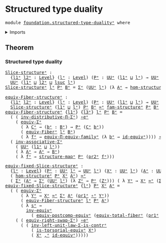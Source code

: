 # Structured type duality

<pre class="Agda"><a id="36" class="Keyword">module</a> <a id="43" href="foundation.structured-type-duality%25E1%25B5%2589.html" class="Module">foundation.structured-type-dualityᵉ</a> <a id="79" class="Keyword">where</a>
</pre>
<details><summary>Imports</summary>

<pre class="Agda"><a id="135" class="Keyword">open</a> <a id="140" class="Keyword">import</a> <a id="147" href="foundation.dependent-pair-types%25E1%25B5%2589.html" class="Module">foundation.dependent-pair-typesᵉ</a>
<a id="180" class="Keyword">open</a> <a id="185" class="Keyword">import</a> <a id="192" href="foundation.equivalences%25E1%25B5%2589.html" class="Module">foundation.equivalencesᵉ</a>
<a id="217" class="Keyword">open</a> <a id="222" class="Keyword">import</a> <a id="229" href="foundation.structure%25E1%25B5%2589.html" class="Module">foundation.structureᵉ</a>
<a id="251" class="Keyword">open</a> <a id="256" class="Keyword">import</a> <a id="263" href="foundation.type-arithmetic-dependent-pair-types%25E1%25B5%2589.html" class="Module">foundation.type-arithmetic-dependent-pair-typesᵉ</a>
<a id="312" class="Keyword">open</a> <a id="317" class="Keyword">import</a> <a id="324" href="foundation.type-duality%25E1%25B5%2589.html" class="Module">foundation.type-dualityᵉ</a>
<a id="349" class="Keyword">open</a> <a id="354" class="Keyword">import</a> <a id="361" href="foundation.univalence%25E1%25B5%2589.html" class="Module">foundation.univalenceᵉ</a>
<a id="384" class="Keyword">open</a> <a id="389" class="Keyword">import</a> <a id="396" href="foundation.universe-levels%25E1%25B5%2589.html" class="Module">foundation.universe-levelsᵉ</a>

<a id="425" class="Keyword">open</a> <a id="430" class="Keyword">import</a> <a id="437" href="foundation-core.fibers-of-maps%25E1%25B5%2589.html" class="Module">foundation-core.fibers-of-mapsᵉ</a>
<a id="469" class="Keyword">open</a> <a id="474" class="Keyword">import</a> <a id="481" href="foundation-core.function-types%25E1%25B5%2589.html" class="Module">foundation-core.function-typesᵉ</a>
<a id="513" class="Keyword">open</a> <a id="518" class="Keyword">import</a> <a id="525" href="foundation-core.functoriality-dependent-function-types%25E1%25B5%2589.html" class="Module">foundation-core.functoriality-dependent-function-typesᵉ</a>
<a id="581" class="Keyword">open</a> <a id="586" class="Keyword">import</a> <a id="593" href="foundation-core.functoriality-dependent-pair-types%25E1%25B5%2589.html" class="Module">foundation-core.functoriality-dependent-pair-typesᵉ</a>
<a id="645" class="Keyword">open</a> <a id="650" class="Keyword">import</a> <a id="657" href="foundation-core.type-theoretic-principle-of-choice%25E1%25B5%2589.html" class="Module">foundation-core.type-theoretic-principle-of-choiceᵉ</a>
</pre>
</details>

## Theorem

### Structured type duality

<pre class="Agda"><a id="Slice-structureᵉ"></a><a id="775" href="foundation.structured-type-duality%25E1%25B5%2589.html#775" class="Function">Slice-structureᵉ</a> <a id="792" class="Symbol">:</a>
  <a id="796" class="Symbol">{</a><a id="797" href="foundation.structured-type-duality%25E1%25B5%2589.html#797" class="Bound">l1ᵉ</a> <a id="801" href="foundation.structured-type-duality%25E1%25B5%2589.html#801" class="Bound">l2ᵉ</a> <a id="805" class="Symbol">:</a> <a id="807" href="Agda.Primitive.html#742" class="Postulate">Level</a><a id="812" class="Symbol">}</a> <a id="814" class="Symbol">(</a><a id="815" href="foundation.structured-type-duality%25E1%25B5%2589.html#815" class="Bound">lᵉ</a> <a id="818" class="Symbol">:</a> <a id="820" href="Agda.Primitive.html#742" class="Postulate">Level</a><a id="825" class="Symbol">)</a> <a id="827" class="Symbol">(</a><a id="828" href="foundation.structured-type-duality%25E1%25B5%2589.html#828" class="Bound">Pᵉ</a> <a id="831" class="Symbol">:</a> <a id="833" href="Agda.Primitive.html#429" class="Primitive">UUᵉ</a> <a id="837" class="Symbol">(</a><a id="838" href="foundation.structured-type-duality%25E1%25B5%2589.html#797" class="Bound">l1ᵉ</a> <a id="842" href="Agda.Primitive.html#961" class="Primitive Operator">⊔</a> <a id="844" href="foundation.structured-type-duality%25E1%25B5%2589.html#815" class="Bound">lᵉ</a><a id="846" class="Symbol">)</a> <a id="848" class="Symbol">→</a> <a id="850" href="Agda.Primitive.html#429" class="Primitive">UUᵉ</a> <a id="854" href="foundation.structured-type-duality%25E1%25B5%2589.html#801" class="Bound">l2ᵉ</a><a id="857" class="Symbol">)</a> <a id="859" class="Symbol">(</a><a id="860" href="foundation.structured-type-duality%25E1%25B5%2589.html#860" class="Bound">Bᵉ</a> <a id="863" class="Symbol">:</a> <a id="865" href="Agda.Primitive.html#429" class="Primitive">UUᵉ</a> <a id="869" href="foundation.structured-type-duality%25E1%25B5%2589.html#797" class="Bound">l1ᵉ</a><a id="872" class="Symbol">)</a> <a id="874" class="Symbol">→</a>
  <a id="878" href="Agda.Primitive.html#429" class="Primitive">UUᵉ</a> <a id="882" class="Symbol">(</a><a id="883" href="foundation.structured-type-duality%25E1%25B5%2589.html#797" class="Bound">l1ᵉ</a> <a id="887" href="Agda.Primitive.html#961" class="Primitive Operator">⊔</a> <a id="889" href="foundation.structured-type-duality%25E1%25B5%2589.html#801" class="Bound">l2ᵉ</a> <a id="893" href="Agda.Primitive.html#961" class="Primitive Operator">⊔</a> <a id="895" href="Agda.Primitive.html#931" class="Primitive">lsuc</a> <a id="900" href="foundation.structured-type-duality%25E1%25B5%2589.html#815" class="Bound">lᵉ</a><a id="902" class="Symbol">)</a>
<a id="904" href="foundation.structured-type-duality%25E1%25B5%2589.html#775" class="Function">Slice-structureᵉ</a> <a id="921" href="foundation.structured-type-duality%25E1%25B5%2589.html#921" class="Bound">lᵉ</a> <a id="924" href="foundation.structured-type-duality%25E1%25B5%2589.html#924" class="Bound">Pᵉ</a> <a id="927" href="foundation.structured-type-duality%25E1%25B5%2589.html#927" class="Bound">Bᵉ</a> <a id="930" class="Symbol">=</a> <a id="932" href="foundation.dependent-pair-types%25E1%25B5%2589.html#585" class="Record">Σᵉ</a> <a id="935" class="Symbol">(</a><a id="936" href="Agda.Primitive.html#429" class="Primitive">UUᵉ</a> <a id="940" href="foundation.structured-type-duality%25E1%25B5%2589.html#921" class="Bound">lᵉ</a><a id="942" class="Symbol">)</a> <a id="944" class="Symbol">(λ</a> <a id="947" href="foundation.structured-type-duality%25E1%25B5%2589.html#947" class="Bound">Aᵉ</a> <a id="950" class="Symbol">→</a> <a id="952" href="foundation.structure%25E1%25B5%2589.html#1073" class="Function">hom-structureᵉ</a> <a id="967" href="foundation.structured-type-duality%25E1%25B5%2589.html#924" class="Bound">Pᵉ</a> <a id="970" href="foundation.structured-type-duality%25E1%25B5%2589.html#947" class="Bound">Aᵉ</a> <a id="973" href="foundation.structured-type-duality%25E1%25B5%2589.html#927" class="Bound">Bᵉ</a><a id="975" class="Symbol">)</a>

<a id="equiv-Fiber-structureᵉ"></a><a id="978" href="foundation.structured-type-duality%25E1%25B5%2589.html#978" class="Function">equiv-Fiber-structureᵉ</a> <a id="1001" class="Symbol">:</a>
  <a id="1005" class="Symbol">{</a><a id="1006" href="foundation.structured-type-duality%25E1%25B5%2589.html#1006" class="Bound">l1ᵉ</a> <a id="1010" href="foundation.structured-type-duality%25E1%25B5%2589.html#1010" class="Bound">l2ᵉ</a> <a id="1014" class="Symbol">:</a> <a id="1016" href="Agda.Primitive.html#742" class="Postulate">Level</a><a id="1021" class="Symbol">}</a> <a id="1023" class="Symbol">(</a><a id="1024" href="foundation.structured-type-duality%25E1%25B5%2589.html#1024" class="Bound">lᵉ</a> <a id="1027" class="Symbol">:</a> <a id="1029" href="Agda.Primitive.html#742" class="Postulate">Level</a><a id="1034" class="Symbol">)</a> <a id="1036" class="Symbol">(</a><a id="1037" href="foundation.structured-type-duality%25E1%25B5%2589.html#1037" class="Bound">Pᵉ</a> <a id="1040" class="Symbol">:</a> <a id="1042" href="Agda.Primitive.html#429" class="Primitive">UUᵉ</a> <a id="1046" class="Symbol">(</a><a id="1047" href="foundation.structured-type-duality%25E1%25B5%2589.html#1006" class="Bound">l1ᵉ</a> <a id="1051" href="Agda.Primitive.html#961" class="Primitive Operator">⊔</a> <a id="1053" href="foundation.structured-type-duality%25E1%25B5%2589.html#1024" class="Bound">lᵉ</a><a id="1055" class="Symbol">)</a> <a id="1057" class="Symbol">→</a> <a id="1059" href="Agda.Primitive.html#429" class="Primitive">UUᵉ</a> <a id="1063" href="foundation.structured-type-duality%25E1%25B5%2589.html#1010" class="Bound">l2ᵉ</a><a id="1066" class="Symbol">)</a> <a id="1068" class="Symbol">(</a><a id="1069" href="foundation.structured-type-duality%25E1%25B5%2589.html#1069" class="Bound">Bᵉ</a> <a id="1072" class="Symbol">:</a> <a id="1074" href="Agda.Primitive.html#429" class="Primitive">UUᵉ</a> <a id="1078" href="foundation.structured-type-duality%25E1%25B5%2589.html#1006" class="Bound">l1ᵉ</a><a id="1081" class="Symbol">)</a> <a id="1083" class="Symbol">→</a>
  <a id="1087" href="foundation.structured-type-duality%25E1%25B5%2589.html#775" class="Function">Slice-structureᵉ</a> <a id="1104" class="Symbol">(</a><a id="1105" href="foundation.structured-type-duality%25E1%25B5%2589.html#1006" class="Bound">l1ᵉ</a> <a id="1109" href="Agda.Primitive.html#961" class="Primitive Operator">⊔</a> <a id="1111" href="foundation.structured-type-duality%25E1%25B5%2589.html#1024" class="Bound">lᵉ</a><a id="1113" class="Symbol">)</a> <a id="1115" href="foundation.structured-type-duality%25E1%25B5%2589.html#1037" class="Bound">Pᵉ</a> <a id="1118" href="foundation.structured-type-duality%25E1%25B5%2589.html#1069" class="Bound">Bᵉ</a> <a id="1121" href="foundation-core.equivalences%25E1%25B5%2589.html#2662" class="Function Operator">≃ᵉ</a> <a id="1124" href="foundation.structure%25E1%25B5%2589.html#717" class="Function">fam-structureᵉ</a> <a id="1139" href="foundation.structured-type-duality%25E1%25B5%2589.html#1037" class="Bound">Pᵉ</a> <a id="1142" href="foundation.structured-type-duality%25E1%25B5%2589.html#1069" class="Bound">Bᵉ</a>
<a id="1145" href="foundation.structured-type-duality%25E1%25B5%2589.html#978" class="Function">equiv-Fiber-structureᵉ</a> <a id="1168" class="Symbol">{</a><a id="1169" href="foundation.structured-type-duality%25E1%25B5%2589.html#1169" class="Bound">l1ᵉ</a><a id="1172" class="Symbol">}</a> <a id="1174" class="Symbol">{</a><a id="1175" href="foundation.structured-type-duality%25E1%25B5%2589.html#1175" class="Bound">l3ᵉ</a><a id="1178" class="Symbol">}</a> <a id="1180" href="foundation.structured-type-duality%25E1%25B5%2589.html#1180" class="Bound">lᵉ</a> <a id="1183" href="foundation.structured-type-duality%25E1%25B5%2589.html#1183" class="Bound">Pᵉ</a> <a id="1186" href="foundation.structured-type-duality%25E1%25B5%2589.html#1186" class="Bound">Bᵉ</a> <a id="1189" class="Symbol">=</a>
  <a id="1193" class="Symbol">(</a> <a id="1195" class="Symbol">(</a> <a id="1197" href="foundation-core.type-theoretic-principle-of-choice%25E1%25B5%2589.html#3553" class="Function">inv-distributive-Π-Σᵉ</a><a id="1218" class="Symbol">)</a> <a id="1220" href="foundation-core.equivalences%25E1%25B5%2589.html#14156" class="Function Operator">∘eᵉ</a>
    <a id="1228" class="Symbol">(</a> <a id="1230" href="foundation-core.functoriality-dependent-pair-types%25E1%25B5%2589.html#12703" class="Function">equiv-Σᵉ</a>
      <a id="1245" class="Symbol">(</a> <a id="1247" class="Symbol">λ</a> <a id="1249" href="foundation.structured-type-duality%25E1%25B5%2589.html#1249" class="Bound">Cᵉ</a> <a id="1252" class="Symbol">→</a> <a id="1254" class="Symbol">(</a><a id="1255" href="foundation.structured-type-duality%25E1%25B5%2589.html#1255" class="Bound">bᵉ</a> <a id="1258" class="Symbol">:</a> <a id="1260" href="foundation.structured-type-duality%25E1%25B5%2589.html#1186" class="Bound">Bᵉ</a><a id="1262" class="Symbol">)</a> <a id="1264" class="Symbol">→</a> <a id="1266" href="foundation.structured-type-duality%25E1%25B5%2589.html#1183" class="Bound">Pᵉ</a> <a id="1269" class="Symbol">(</a><a id="1270" href="foundation.structured-type-duality%25E1%25B5%2589.html#1249" class="Bound">Cᵉ</a> <a id="1273" href="foundation.structured-type-duality%25E1%25B5%2589.html#1255" class="Bound">bᵉ</a><a id="1275" class="Symbol">))</a>
      <a id="1284" class="Symbol">(</a> <a id="1286" href="foundation.type-duality%25E1%25B5%2589.html#9367" class="Function">equiv-Fiberᵉ</a> <a id="1299" href="foundation.structured-type-duality%25E1%25B5%2589.html#1180" class="Bound">lᵉ</a> <a id="1302" href="foundation.structured-type-duality%25E1%25B5%2589.html#1186" class="Bound">Bᵉ</a><a id="1304" class="Symbol">)</a>
      <a id="1312" class="Symbol">(</a> <a id="1314" class="Symbol">λ</a> <a id="1316" href="foundation.structured-type-duality%25E1%25B5%2589.html#1316" class="Bound">fᵉ</a> <a id="1319" class="Symbol">→</a> <a id="1321" href="foundation-core.functoriality-dependent-function-types%25E1%25B5%2589.html#2761" class="Function">equiv-Π-equiv-familyᵉ</a> <a id="1343" class="Symbol">(λ</a> <a id="1346" href="foundation.structured-type-duality%25E1%25B5%2589.html#1346" class="Bound">bᵉ</a> <a id="1349" class="Symbol">→</a> <a id="1351" href="foundation-core.equivalences%25E1%25B5%2589.html#4139" class="Function">id-equivᵉ</a><a id="1360" class="Symbol">))))</a> <a id="1365" href="foundation-core.equivalences%25E1%25B5%2589.html#14156" class="Function Operator">∘eᵉ</a>
  <a id="1371" class="Symbol">(</a> <a id="1373" href="foundation.type-arithmetic-dependent-pair-types%25E1%25B5%2589.html#7500" class="Function">inv-associative-Σᵉ</a>
    <a id="1396" class="Symbol">(</a> <a id="1398" href="Agda.Primitive.html#429" class="Primitive">UUᵉ</a> <a id="1402" class="Symbol">(</a><a id="1403" href="foundation.structured-type-duality%25E1%25B5%2589.html#1169" class="Bound">l1ᵉ</a> <a id="1407" href="Agda.Primitive.html#961" class="Primitive Operator">⊔</a> <a id="1409" href="foundation.structured-type-duality%25E1%25B5%2589.html#1180" class="Bound">lᵉ</a><a id="1411" class="Symbol">))</a>
    <a id="1418" class="Symbol">(</a> <a id="1420" class="Symbol">λ</a> <a id="1422" href="foundation.structured-type-duality%25E1%25B5%2589.html#1422" class="Bound">Aᵉ</a> <a id="1425" class="Symbol">→</a> <a id="1427" href="foundation.structured-type-duality%25E1%25B5%2589.html#1422" class="Bound">Aᵉ</a> <a id="1430" class="Symbol">→</a> <a id="1432" href="foundation.structured-type-duality%25E1%25B5%2589.html#1186" class="Bound">Bᵉ</a><a id="1434" class="Symbol">)</a>
    <a id="1440" class="Symbol">(</a> <a id="1442" class="Symbol">λ</a> <a id="1444" href="foundation.structured-type-duality%25E1%25B5%2589.html#1444" class="Bound">fᵉ</a> <a id="1447" class="Symbol">→</a> <a id="1449" href="foundation.structure%25E1%25B5%2589.html#870" class="Function">structure-mapᵉ</a> <a id="1464" href="foundation.structured-type-duality%25E1%25B5%2589.html#1183" class="Bound">Pᵉ</a> <a id="1467" class="Symbol">(</a><a id="1468" href="foundation.dependent-pair-types%25E1%25B5%2589.html#711" class="Field">pr2ᵉ</a> <a id="1473" href="foundation.structured-type-duality%25E1%25B5%2589.html#1444" class="Bound">fᵉ</a><a id="1475" class="Symbol">)))</a>
</pre>
<pre class="Agda"><a id="equiv-fixed-Slice-structureᵉ"></a><a id="1492" href="foundation.structured-type-duality%25E1%25B5%2589.html#1492" class="Function">equiv-fixed-Slice-structureᵉ</a> <a id="1521" class="Symbol">:</a>
  <a id="1525" class="Symbol">{</a><a id="1526" href="foundation.structured-type-duality%25E1%25B5%2589.html#1526" class="Bound">lᵉ</a> <a id="1529" class="Symbol">:</a> <a id="1531" href="Agda.Primitive.html#742" class="Postulate">Level</a><a id="1536" class="Symbol">}</a> <a id="1538" class="Symbol">(</a><a id="1539" href="foundation.structured-type-duality%25E1%25B5%2589.html#1539" class="Bound">Pᵉ</a> <a id="1542" class="Symbol">:</a> <a id="1544" href="Agda.Primitive.html#429" class="Primitive">UUᵉ</a> <a id="1548" href="foundation.structured-type-duality%25E1%25B5%2589.html#1526" class="Bound">lᵉ</a> <a id="1551" class="Symbol">→</a> <a id="1553" href="Agda.Primitive.html#429" class="Primitive">UUᵉ</a> <a id="1557" href="foundation.structured-type-duality%25E1%25B5%2589.html#1526" class="Bound">lᵉ</a><a id="1559" class="Symbol">)</a> <a id="1561" class="Symbol">(</a><a id="1562" href="foundation.structured-type-duality%25E1%25B5%2589.html#1562" class="Bound">Xᵉ</a> <a id="1565" class="Symbol">:</a> <a id="1567" href="Agda.Primitive.html#429" class="Primitive">UUᵉ</a> <a id="1571" href="foundation.structured-type-duality%25E1%25B5%2589.html#1526" class="Bound">lᵉ</a><a id="1573" class="Symbol">)</a> <a id="1575" class="Symbol">(</a><a id="1576" href="foundation.structured-type-duality%25E1%25B5%2589.html#1576" class="Bound">Aᵉ</a> <a id="1579" class="Symbol">:</a> <a id="1581" href="Agda.Primitive.html#429" class="Primitive">UUᵉ</a> <a id="1585" href="foundation.structured-type-duality%25E1%25B5%2589.html#1526" class="Bound">lᵉ</a><a id="1587" class="Symbol">)</a> <a id="1589" class="Symbol">→</a>
  <a id="1593" class="Symbol">(</a> <a id="1595" href="foundation.structure%25E1%25B5%2589.html#1073" class="Function">hom-structureᵉ</a> <a id="1610" href="foundation.structured-type-duality%25E1%25B5%2589.html#1539" class="Bound">Pᵉ</a> <a id="1613" href="foundation.structured-type-duality%25E1%25B5%2589.html#1562" class="Bound">Xᵉ</a> <a id="1616" href="foundation.structured-type-duality%25E1%25B5%2589.html#1576" class="Bound">Aᵉ</a><a id="1618" class="Symbol">)</a> <a id="1620" href="foundation-core.equivalences%25E1%25B5%2589.html#2662" class="Function Operator">≃ᵉ</a>
  <a id="1625" class="Symbol">(</a> <a id="1627" href="foundation.dependent-pair-types%25E1%25B5%2589.html#585" class="Record">Σᵉ</a> <a id="1630" class="Symbol">(</a><a id="1631" href="foundation.structured-type-duality%25E1%25B5%2589.html#1576" class="Bound">Aᵉ</a> <a id="1634" class="Symbol">→</a> <a id="1636" href="foundation.dependent-pair-types%25E1%25B5%2589.html#585" class="Record">Σᵉ</a> <a id="1639" class="Symbol">(</a><a id="1640" href="Agda.Primitive.html#429" class="Primitive">UUᵉ</a> <a id="1644" href="foundation.structured-type-duality%25E1%25B5%2589.html#1526" class="Bound">lᵉ</a><a id="1646" class="Symbol">)</a> <a id="1648" class="Symbol">(λ</a> <a id="1651" href="foundation.structured-type-duality%25E1%25B5%2589.html#1651" class="Bound">Zᵉ</a> <a id="1654" class="Symbol">→</a> <a id="1656" href="foundation.structured-type-duality%25E1%25B5%2589.html#1539" class="Bound">Pᵉ</a> <a id="1659" class="Symbol">(</a><a id="1660" href="foundation.structured-type-duality%25E1%25B5%2589.html#1651" class="Bound">Zᵉ</a><a id="1662" class="Symbol">)))</a> <a id="1666" class="Symbol">(</a> <a id="1668" class="Symbol">λ</a> <a id="1670" href="foundation.structured-type-duality%25E1%25B5%2589.html#1670" class="Bound">Yᵉ</a> <a id="1673" class="Symbol">→</a> <a id="1675" href="foundation.structured-type-duality%25E1%25B5%2589.html#1562" class="Bound">Xᵉ</a> <a id="1678" href="foundation-core.equivalences%25E1%25B5%2589.html#2662" class="Function Operator">≃ᵉ</a> <a id="1681" class="Symbol">(</a><a id="1682" href="foundation.dependent-pair-types%25E1%25B5%2589.html#585" class="Record">Σᵉ</a> <a id="1685" href="foundation.structured-type-duality%25E1%25B5%2589.html#1576" class="Bound">Aᵉ</a> <a id="1688" class="Symbol">(</a><a id="1689" href="foundation.dependent-pair-types%25E1%25B5%2589.html#697" class="Field">pr1ᵉ</a> <a id="1694" href="foundation-core.function-types%25E1%25B5%2589.html#476" class="Function Operator">∘ᵉ</a> <a id="1697" href="foundation.structured-type-duality%25E1%25B5%2589.html#1670" class="Bound">Yᵉ</a><a id="1699" class="Symbol">))))</a>
<a id="1704" href="foundation.structured-type-duality%25E1%25B5%2589.html#1492" class="Function">equiv-fixed-Slice-structureᵉ</a> <a id="1733" class="Symbol">{</a><a id="1734" href="foundation.structured-type-duality%25E1%25B5%2589.html#1734" class="Bound">lᵉ</a><a id="1736" class="Symbol">}</a> <a id="1738" href="foundation.structured-type-duality%25E1%25B5%2589.html#1738" class="Bound">Pᵉ</a> <a id="1741" href="foundation.structured-type-duality%25E1%25B5%2589.html#1741" class="Bound">Xᵉ</a> <a id="1744" href="foundation.structured-type-duality%25E1%25B5%2589.html#1744" class="Bound">Aᵉ</a> <a id="1747" class="Symbol">=</a>
  <a id="1751" class="Symbol">(</a> <a id="1753" class="Symbol">(</a> <a id="1755" href="foundation-core.functoriality-dependent-pair-types%25E1%25B5%2589.html#12703" class="Function">equiv-Σᵉ</a>
      <a id="1770" class="Symbol">(</a> <a id="1772" class="Symbol">λ</a> <a id="1774" href="foundation.structured-type-duality%25E1%25B5%2589.html#1774" class="Bound">Yᵉ</a> <a id="1777" class="Symbol">→</a> <a id="1779" href="foundation.structured-type-duality%25E1%25B5%2589.html#1741" class="Bound">Xᵉ</a> <a id="1782" href="foundation-core.equivalences%25E1%25B5%2589.html#2662" class="Function Operator">≃ᵉ</a> <a id="1785" href="foundation.dependent-pair-types%25E1%25B5%2589.html#585" class="Record">Σᵉ</a> <a id="1788" href="foundation.structured-type-duality%25E1%25B5%2589.html#1744" class="Bound">Aᵉ</a> <a id="1791" class="Symbol">(</a><a id="1792" href="foundation.dependent-pair-types%25E1%25B5%2589.html#697" class="Field">pr1ᵉ</a> <a id="1797" href="foundation-core.function-types%25E1%25B5%2589.html#476" class="Function Operator">∘ᵉ</a> <a id="1800" href="foundation.structured-type-duality%25E1%25B5%2589.html#1774" class="Bound">Yᵉ</a><a id="1802" class="Symbol">))</a>
      <a id="1811" class="Symbol">(</a> <a id="1813" href="foundation.structured-type-duality%25E1%25B5%2589.html#978" class="Function">equiv-Fiber-structureᵉ</a> <a id="1836" href="foundation.structured-type-duality%25E1%25B5%2589.html#1734" class="Bound">lᵉ</a> <a id="1839" href="foundation.structured-type-duality%25E1%25B5%2589.html#1738" class="Bound">Pᵉ</a> <a id="1842" href="foundation.structured-type-duality%25E1%25B5%2589.html#1744" class="Bound">Aᵉ</a><a id="1844" class="Symbol">)</a>
      <a id="1852" class="Symbol">(</a> <a id="1854" class="Symbol">λ</a> <a id="1856" href="foundation.structured-type-duality%25E1%25B5%2589.html#1856" class="Bound">sᵉ</a> <a id="1859" class="Symbol">→</a>
        <a id="1869" href="foundation-core.equivalences%25E1%25B5%2589.html#9353" class="Function">inv-equivᵉ</a>
          <a id="1890" class="Symbol">(</a> <a id="1892" href="foundation.equivalences%25E1%25B5%2589.html#18615" class="Function">equiv-postcomp-equivᵉ</a> <a id="1914" class="Symbol">(</a><a id="1915" href="foundation-core.fibers-of-maps%25E1%25B5%2589.html#10047" class="Function">equiv-total-fiberᵉ</a> <a id="1934" class="Symbol">(</a><a id="1935" href="foundation.dependent-pair-types%25E1%25B5%2589.html#697" class="Field">pr1ᵉ</a> <a id="1940" class="Symbol">(</a><a id="1941" href="foundation.dependent-pair-types%25E1%25B5%2589.html#711" class="Field">pr2ᵉ</a> <a id="1946" href="foundation.structured-type-duality%25E1%25B5%2589.html#1856" class="Bound">sᵉ</a><a id="1948" class="Symbol">)))</a> <a id="1952" href="foundation.structured-type-duality%25E1%25B5%2589.html#1741" class="Bound">Xᵉ</a><a id="1954" class="Symbol">)))</a> <a id="1958" href="foundation-core.equivalences%25E1%25B5%2589.html#14156" class="Function Operator">∘eᵉ</a>
    <a id="1966" class="Symbol">(</a> <a id="1968" class="Symbol">(</a> <a id="1970" href="foundation.type-arithmetic-dependent-pair-types%25E1%25B5%2589.html#14777" class="Function">equiv-right-swap-Σᵉ</a><a id="1989" class="Symbol">)</a> <a id="1991" href="foundation-core.equivalences%25E1%25B5%2589.html#14156" class="Function Operator">∘eᵉ</a>
      <a id="2001" class="Symbol">(</a> <a id="2003" class="Symbol">(</a> <a id="2005" href="foundation.type-arithmetic-dependent-pair-types%25E1%25B5%2589.html#3245" class="Function">inv-left-unit-law-Σ-is-contrᵉ</a>
          <a id="2045" class="Symbol">(</a> <a id="2047" href="foundation.univalence%25E1%25B5%2589.html#4030" class="Function">is-torsorial-equivᵉ</a> <a id="2067" href="foundation.structured-type-duality%25E1%25B5%2589.html#1741" class="Bound">Xᵉ</a><a id="2069" class="Symbol">)</a>
          <a id="2081" class="Symbol">(</a> <a id="2083" href="foundation.structured-type-duality%25E1%25B5%2589.html#1741" class="Bound">Xᵉ</a> <a id="2086" href="foundation.dependent-pair-types%25E1%25B5%2589.html#788" class="InductiveConstructor Operator">,ᵉ</a> <a id="2089" href="foundation-core.equivalences%25E1%25B5%2589.html#4139" class="Function">id-equivᵉ</a><a id="2098" class="Symbol">)))))</a>
</pre>